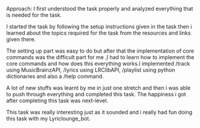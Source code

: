 Approach:
I first understood the task properly and analyzed everything that is needed for the task. 

I started the task by following the setup instructions given in the task then i  learned about the topics required for the task from the resources and links given there.

The setting up part was easy to do but after that the implementation of core commands was the difficult part for me ,I had to learn how to implement the core commands and how does this everything works.I implemented /track using MusicBrainzAPI, /lyrics using LRClibAPI, /playlist using python dictionaries and also a /help command.

A lot of new stuffs was learnt by me in just one stretch and then i was able to push through everything and completed this task. The happiness i got after completing this task was next-level.

This task was really interesting just as it sounded and i really had fun doing this task with my Lyriclounge_bot. 
